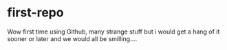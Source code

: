 # first-repo
Wow first time using Github, many strange stuff but i would get a hang of it sooner or later and we would all be smilling....

